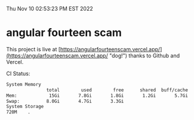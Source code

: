 Thu Nov 10 02:53:23 PM EST 2022

# angular fourteen scam


This project is live at [https://angularfourteenscam.vercel.app/](https://angularfourteenscam.vercel.app/ "dog!") thanks to Github and Vercel.

CI Status: 

```bash
System Memory
               total        used        free      shared  buff/cache   available
Mem:            15Gi       7.8Gi       1.8Gi       1.2Gi       5.7Gi       5.9Gi
Swap:          8.0Gi       4.7Gi       3.3Gi
System Storage
720M	.
```
